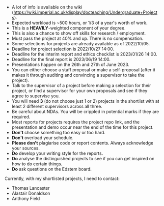 - A lot of info is available on the wiki (https://wiki.imperial.ac.uk/display/docteaching/Undergraduate+Projects).
- Expected workload is ~500 hours, or 1/3 of a year's worth of work.
- This is a **HEAVILY**-weighted component of your degree.
- This is also a chance to show off skills for research / employment.
- Must pass the project at 40% and up. There is no compensation.
- Some selections for projects are already available as of 2022/10/05.
- Deadline for project selection is 2022/10/27 14:00.
- Deadline for the interim report and ethics checklist is 2023/01/26 14:00.
- Deadline for the final report is 2023/06/19 14:00.
- Presentations happen on the 26th and 27th of June 2023.
- You can either choose a staff proposal or make a self-proposal (after it makes it through auditing and convincing a supervisor to take the project).
- Talk to the supervisor of a project before making a selection for their project, or find a supervisor for your own proposals and see if they agree to supervise you.
- You will need **3** (do not choose just 1 or 2) projects in the shortlist with at least 2 different supervisors across all three.
- Be careful about NDAs. You will be crippled in potential marks if they are required.
- Most reports for projects requires the project repo link, and the presentation and demo occur near the end of the time for this project.
- **Don't** choose something too easy or too hard.
- **Don't** overload your schedule.
- **Please don't** plagiarise code or report contents. Always acknowledge your sources.
- **Do** develop your writing style for the reports.
- **Do** analyse the distinguished projects to see if you can get inspired on how to do certain things.
- **Do** ask questions on the Edstem board.

Currently, with my shortlisted projects, I need to contact:
- Thomas Lancaster
- Alastair Donaldson
- Anthony Field